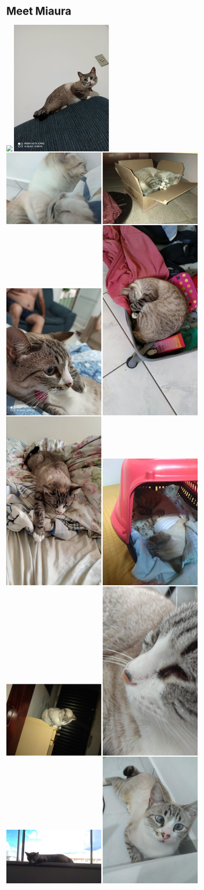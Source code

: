 # Meet Miaura
<img src="README.md" width="250">
<img src="miaura_1.jpg" width="250">
<img src="miaura_10.jpg" width="250">
<img src="miaura_11.jpg" width="250">
<img src="miaura_2.jpg" width="250">
<img src="miaura_3.jpg" width="250">
<img src="miaura_4.jpg" width="250">
<img src="miaura_5.jpg" width="250">
<img src="miaura_6.jpg" width="250">
<img src="miaura_7.jpg" width="250">
<img src="miaura_8.jpg" width="250">
<img src="miaura_9.jpg" width="250">
